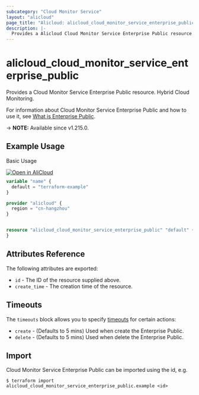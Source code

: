 ```yaml
---
subcategory: "Cloud Monitor Service"
layout: "alicloud"
page_title: "Alicloud: alicloud_cloud_monitor_service_enterprise_public"
description: |-
  Provides a Alicloud Cloud Monitor Service Enterprise Public resource.
---
```


# alicloud_cloud_monitor_service_enterprise_public

Provides a Cloud Monitor Service Enterprise Public resource. Hybrid Cloud Monitoring.

For information about Cloud Monitor Service Enterprise Public and how to use it, see [What is Enterprise Public](https://www.alibabacloud.com/help/en/cms/user-guide/overview-3).

-> **NOTE:** Available since v1.215.0.

## Example Usage

Basic Usage

<div style="display: block;margin-bottom: 40px;"><div class="oics-button" style="float: right;position: absolute;margin-bottom: 10px;">
  <a href="https://api.aliyun.com/terraform?resource=alicloud_cloud_monitor_service_enterprise_public&exampleId=a8e5c76b-4eeb-2c7a-9288-ce7630c1004c8e614792&activeTab=example&spm=docs.r.cloud_monitor_service_enterprise_public.0.a8e5c76b4e&intl_lang=EN_US" target="_blank">
    <img alt="Open in AliCloud" src="https://img.alicdn.com/imgextra/i1/O1CN01hjjqXv1uYUlY56FyX_!!6000000006049-55-tps-254-36.svg" style="max-height: 44px; max-width: 100%;">
  </a>
</div></div>

```terraform
variable "name" {
  default = "terraform-example"
}

provider "alicloud" {
  region = "cn-hangzhou"
}


resource "alicloud_cloud_monitor_service_enterprise_public" "default" {
}
```

## Attributes Reference

The following attributes are exported:
* `id` - The ID of the resource supplied above.
* `create_time` - The creation time of the resource.

## Timeouts

The `timeouts` block allows you to specify [timeouts](https://developer.hashicorp.com/terraform/language/resources/syntax#operation-timeouts) for certain actions:
* `create` - (Defaults to 5 mins) Used when create the Enterprise Public.
* `delete` - (Defaults to 5 mins) Used when delete the Enterprise Public.

## Import

Cloud Monitor Service Enterprise Public can be imported using the id, e.g.

```shell
$ terraform import alicloud_cloud_monitor_service_enterprise_public.example <id>
```